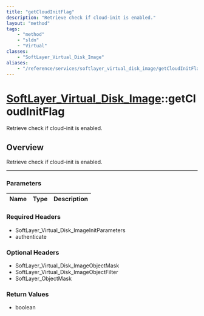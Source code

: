 ```yaml
---
title: "getCloudInitFlag"
description: "Retrieve check if cloud-init is enabled."
layout: "method"
tags:
    - "method"
    - "sldn"
    - "Virtual"
classes:
    - "SoftLayer_Virtual_Disk_Image"
aliases:
    - "/reference/services/softlayer_virtual_disk_image/getCloudInitFlag"
---
```

# [SoftLayer_Virtual_Disk_Image](/reference/services/SoftLayer_Virtual_Disk_Image)::getCloudInitFlag


Retrieve check if cloud-init is enabled.


## Overview 
Retrieve check if cloud-init is enabled.

-----

### Parameters 
|Name | Type | Description |
| --- | --- | --- |


### Required Headers
* SoftLayer_Virtual_Disk_ImageInitParameters
* authenticate


### Optional Headers
* SoftLayer_Virtual_Disk_ImageObjectMask
* SoftLayer_Virtual_Disk_ImageObjectFilter
* SoftLayer_ObjectMask

### Return Values
* boolean





